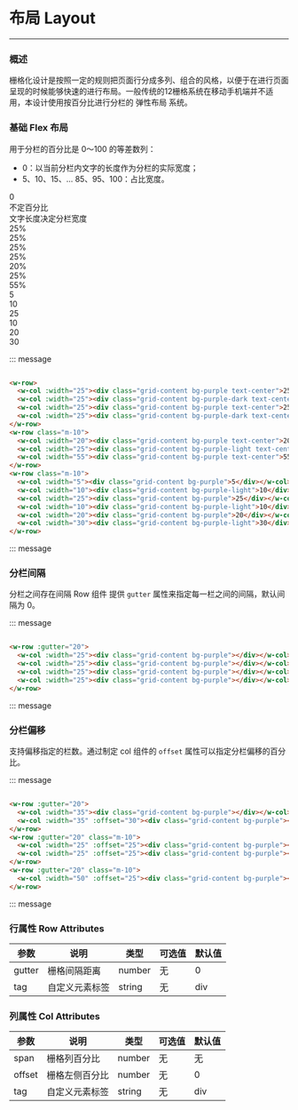 # 布局 Layout

---

### 概述
栅格化设计是按照一定的规则把页面行分成多列、组合的风格，以便于在进行页面呈现的时候能够快速的进行布局。一般传统的12栅格系统在移动手机端并不适用，本设计使用按百分比进行分栏的 弹性布局 系统。

### 基础 Flex 布局

用于分栏的百分比是 0～100 的等差数列：<br>
- 0：以当前分栏内文字的长度作为分栏的实际宽度；
- 5、10、15、... 85、95、100：占比宽度。
<div class="message">
 <w-row>
   <w-col :width="0"><div class="grid-content bg-purple text-center">0</div></w-col>
   <w-col :width="0"><div class="grid-content bg-purple-dark text-center">不定百分比</div></w-col>
   <w-col :width="0"><div class="grid-content bg-purple text-center">文字长度决定分栏宽度</div></w-col>
 </w-row>
 <w-row class="m-10">
   <w-col :width="25"><div class="grid-content bg-purple text-center">25%</div></w-col>
   <w-col :width="25"><div class="grid-content bg-purple-dark text-center">25%</div></w-col>
   <w-col :width="25"><div class="grid-content bg-purple text-center">25%</div></w-col>
   <w-col :width="25"><div class="grid-content bg-purple-dark text-center">25%</div></w-col>
 </w-row>
 <w-row class="m-10">
   <w-col :width="20"><div class="grid-content bg-purple text-center">20%</div></w-col>
   <w-col :width="25"><div class="grid-content bg-purple-light text-center">25%</div></w-col>
   <w-col :width="55"><div class="grid-content bg-purple text-center">55%</div></w-col>
 </w-row>
 <w-row class="m-10">
   <w-col :width="5"><div class="grid-content bg-purple">5</div></w-col>
   <w-col :width="10"><div class="grid-content bg-purple-light">10</div></w-col>
   <w-col :width="25"><div class="grid-content bg-purple">25</div></w-col>
   <w-col :width="10"><div class="grid-content bg-purple-light">10</div></w-col>
   <w-col :width="20"><div class="grid-content bg-purple">20</div></w-col>
   <w-col :width="30"><div class="grid-content bg-purple-light">30</div></w-col>
 </w-row>
</div>

::: message
```html

<w-row>
  <w-col :width="25"><div class="grid-content bg-purple text-center">25%</div></w-col>
  <w-col :width="25"><div class="grid-content bg-purple-dark text-center">25%</div></w-col>
  <w-col :width="25"><div class="grid-content bg-purple text-center">25%</div></w-col>
  <w-col :width="25"><div class="grid-content bg-purple-dark text-center">25%</div></w-col>
</w-row>
<w-row class="m-10">
  <w-col :width="20"><div class="grid-content bg-purple text-center">20%</div></w-col>
  <w-col :width="25"><div class="grid-content bg-purple-light text-center">25%</div></w-col>
  <w-col :width="55"><div class="grid-content bg-purple text-center">55%</div></w-col>
</w-row>
<w-row class="m-10">
  <w-col :width="5"><div class="grid-content bg-purple">5</div></w-col>
  <w-col :width="10"><div class="grid-content bg-purple-light">10</div></w-col>
  <w-col :width="25"><div class="grid-content bg-purple">25</div></w-col>
  <w-col :width="10"><div class="grid-content bg-purple-light">10</div></w-col>
  <w-col :width="20"><div class="grid-content bg-purple">20</div></w-col>
  <w-col :width="30"><div class="grid-content bg-purple-light">30</div></w-col>
</w-row>

```
::: message

### 分栏间隔

分栏之间存在间隔
Row 组件 提供 ```gutter``` 属性来指定每一栏之间的间隔，默认间隔为 0。

<div class="message">
  <w-row :gutter="20">
    <w-col :width="25"><div class="grid-content bg-purple"></div></w-col>
    <w-col :width="25"><div class="grid-content bg-purple"></div></w-col>
    <w-col :width="25"><div class="grid-content bg-purple"></div></w-col>
    <w-col :width="25"><div class="grid-content bg-purple"></div></w-col>
  </w-row>
</div>

::: message

```html

<w-row :gutter="20">
  <w-col :width="25"><div class="grid-content bg-purple"></div></w-col>
  <w-col :width="25"><div class="grid-content bg-purple"></div></w-col>
  <w-col :width="25"><div class="grid-content bg-purple"></div></w-col>
  <w-col :width="25"><div class="grid-content bg-purple"></div></w-col>
</w-row>

```

::: message

### 分栏偏移

支持偏移指定的栏数。通过制定 col 组件的 ```offset``` 属性可以指定分栏偏移的百分比。

<div class="message">
  <w-row :gutter="20">
    <w-col :width="35"><div class="grid-content bg-purple"></div></w-col>
    <w-col :width="35" :offset="30"><div class="grid-content bg-purple"></div></w-col>
  </w-row>
  <w-row :gutter="20" class="m-10">
    <w-col :width="25" :offset="25"><div class="grid-content bg-purple"></div></w-col>
    <w-col :width="25" :offset="25"><div class="grid-content bg-purple"></div></w-col>
  </w-row>
  <w-row :gutter="20" class="m-10">
    <w-col :width="50" :offset="25"><div class="grid-content bg-purple"></div></w-col>
  </w-row>
</div>

::: message

```html

<w-row :gutter="20">
  <w-col :width="35"><div class="grid-content bg-purple"></div></w-col>
  <w-col :width="35" :offset="30"><div class="grid-content bg-purple"></div></w-col>
</w-row>
<w-row :gutter="20" class="m-10">
  <w-col :width="25" :offset="25"><div class="grid-content bg-purple"></div></w-col>
  <w-col :width="25" :offset="25"><div class="grid-content bg-purple"></div></w-col>
</w-row>
<w-row :gutter="20" class="m-10">
  <w-col :width="50" :offset="25"><div class="grid-content bg-purple"></div></w-col>
</w-row>

```

::: message

### 行属性 Row Attributes

|参数|说明|类型|可选值|默认值|
|---|---|---|---|---|
|gutter|栅格间隔距离|number|无|0|
|tag|自定义元素标签|string|无|div|

### 列属性 Col Attributes
|参数|说明|类型|可选值|默认值|
|---|---|---|---|---|
|span|栅格列百分比|number|无|无|
|offset|栅格左侧百分比|number|无|0|
|tag|自定义元素标签|string|无|div|
